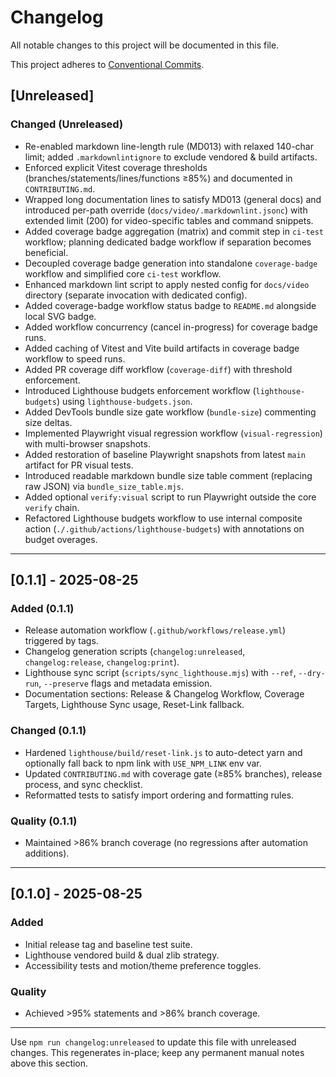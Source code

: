 # Changelog

All notable changes to this project will be documented in this file.

This project adheres to [Conventional Commits](https://www.conventionalcommits.org/).

## [Unreleased]

### Changed (Unreleased)

- Re-enabled markdown line-length rule (MD013) with relaxed 140-char limit; added `.markdownlintignore` to exclude vendored & build artifacts.
- Enforced explicit Vitest coverage thresholds (branches/statements/lines/functions ≥85%) and documented in `CONTRIBUTING.md`.
- Wrapped long documentation lines to satisfy MD013 (general docs) and introduced per-path
  override (`docs/video/.markdownlint.jsonc`) with extended limit (200) for video-specific
  tables and command snippets.
- Added coverage badge aggregation (matrix) and commit step in `ci-test` workflow; planning
  dedicated badge workflow if separation becomes beneficial.
- Decoupled coverage badge generation into standalone `coverage-badge` workflow and simplified
  core `ci-test` workflow.
- Enhanced markdown lint script to apply nested config for `docs/video` directory (separate
  invocation with dedicated config).
- Added coverage-badge workflow status badge to `README.md` alongside local SVG badge.
- Added workflow concurrency (cancel in-progress) for coverage badge runs.
- Added caching of Vitest and Vite build artifacts in coverage badge workflow to speed runs.
- Added PR coverage diff workflow (`coverage-diff`) with threshold enforcement.
- Introduced Lighthouse budgets enforcement workflow (`lighthouse-budgets`) using `lighthouse-budgets.json`.
- Added DevTools bundle size gate workflow (`bundle-size`) commenting size deltas.
- Implemented Playwright visual regression workflow (`visual-regression`) with multi-browser snapshots.
- Added restoration of baseline Playwright snapshots from latest `main` artifact for PR visual tests.
- Introduced readable markdown bundle size table comment (replacing raw JSON) via `bundle_size_table.mjs`.
- Added optional `verify:visual` script to run Playwright outside the core `verify` chain.
- Refactored Lighthouse budgets workflow to use internal composite action
  (`./.github/actions/lighthouse-budgets`) with annotations on budget overages.

---

## [0.1.1] - 2025-08-25

### Added (0.1.1)

- Release automation workflow (`.github/workflows/release.yml`) triggered by tags.
- Changelog generation scripts (`changelog:unreleased`, `changelog:release`, `changelog:print`).
- Lighthouse sync script (`scripts/sync_lighthouse.mjs`) with `--ref`, `--dry-run`, `--preserve` flags and metadata emission.
- Documentation sections: Release & Changelog Workflow, Coverage Targets, Lighthouse Sync usage, Reset-Link fallback.

### Changed (0.1.1)

- Hardened `lighthouse/build/reset-link.js` to auto-detect yarn and optionally fall back to npm link with `USE_NPM_LINK` env var.
- Updated `CONTRIBUTING.md` with coverage gate (≥85% branches), release process, and sync checklist.
- Reformatted tests to satisfy import ordering and formatting rules.

### Quality (0.1.1)

- Maintained >86% branch coverage (no regressions after automation additions).

---

## [0.1.0] - 2025-08-25

### Added

- Initial release tag and baseline test suite.
- Lighthouse vendored build & dual zlib strategy.
- Accessibility tests and motion/theme preference toggles.

### Quality

- Achieved >95% statements and >86% branch coverage.

---

Use `npm run changelog:unreleased` to update this file with unreleased changes.
This regenerates in-place; keep any permanent manual notes above this section.

